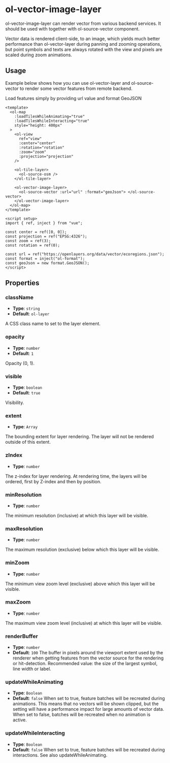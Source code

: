 # ol-vector-image-layer

ol-vector-image-layer can render vector from various backend services. It should be used with together with ol-source-vector component.

Vector data is rendered client-side, to an image, which yields much better performance than ol-vector-layer during panning and zooming operations, but point symbols and texts are always rotated with the view and pixels are scaled during zoom animations.

<script setup>
import VectorSourceDemo4 from "@demos/VectorSourceDemo4.vue"
</script>

<ClientOnly>
<VectorSourceDemo4 />
</ClientOnly>

## Usage

Example below shows how you can use ol-vector-layer and ol-source-vector to render some vector features from remote backend.

Load features simply by providing url value and format GeoJSON

```vue
<template>
  <ol-map
    :loadTilesWhileAnimating="true"
    :loadTilesWhileInteracting="true"
    style="height: 400px"
  >
    <ol-view
      ref="view"
      :center="center"
      :rotation="rotation"
      :zoom="zoom"
      :projection="projection"
    />

    <ol-tile-layer>
      <ol-source-osm />
    </ol-tile-layer>

    <ol-vector-image-layer>
      <ol-source-vector :url="url" :format="geoJson"> </ol-source-vector>
    </ol-vector-image-layer>
  </ol-map>
</template>

<script setup>
import { ref, inject } from "vue";

const center = ref([0, 0]);
const projection = ref("EPSG:4326");
const zoom = ref(3);
const rotation = ref(0);

const url = ref("https://openlayers.org/data/vector/ecoregions.json");
const format = inject("ol-format");
const geoJson = new format.GeoJSON();
</script>
```

## Properties

### className

- **Type**: `string`
- **Default**: `ol-layer`

A CSS class name to set to the layer element.

### opacity

- **Type**: `number`
- **Default**: `1`

Opacity (0, 1).

### visible

- **Type**: `boolean`
- **Default**: `true`

Visibility.

### extent

- **Type**: `Array`

The bounding extent for layer rendering. The layer will not be rendered outside of this extent.

### zIndex

- **Type**: `number`

The z-index for layer rendering. At rendering time, the layers will be ordered, first by Z-index and then by position.

### minResolution

- **Type**: `number`

The minimum resolution (inclusive) at which this layer will be visible.

### maxResolution

- **Type**: `number`

The maximum resolution (exclusive) below which this layer will be visible.

### minZoom

- **Type**: `number`

The minimum view zoom level (exclusive) above which this layer will be visible.

### maxZoom

- **Type**: `number`

The maximum view zoom level (inclusive) at which this layer will be visible.

### renderBuffer

- **Type**: `number`
- **Default**: `100`
  The buffer in pixels around the viewport extent used by the renderer when getting features from the vector source for the rendering or hit-detection. Recommended value: the size of the largest symbol, line width or label.

### updateWhileAnimating

- **Type**: `Boolean`
- **Default**: `false`
  When set to true, feature batches will be recreated during animations. This means that no vectors will be shown clipped, but the setting will have a performance impact for large amounts of vector data. When set to false, batches will be recreated when no animation is active.

### updateWhileInteracting

- **Type**: `Boolean`
- **Default**: `false`
  When set to true, feature batches will be recreated during interactions. See also updateWhileAnimating.
